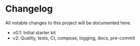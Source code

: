 
# Changelog
All notable changes to this project will be documented here.
- v0.1: Initial starter kit
- v2: Quality, tests, CI, compose, logging, docs, pre-commit
